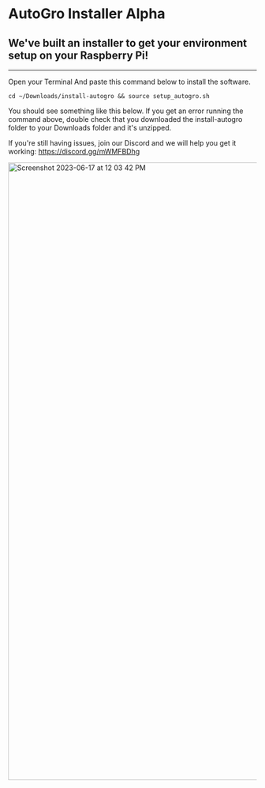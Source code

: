 # AutoGro Installer **Alpha**
## We've built an installer to get your environment setup on your Raspberry Pi!
------------------------------------------------------------------------------------

Open your Terminal And paste this command below to install the software.

```cd ~/Downloads/install-autogro && source setup_autogro.sh```

You should see something like this below. If you get an error running the command above, double check that you downloaded the install-autogro folder to your Downloads folder and it's unzipped.

If you're still having issues, join our Discord and we will help you get it working: https://discord.gg/mWMFBDhg

<img width="1249" alt="Screenshot 2023-06-17 at 12 03 42 PM" src="https://github.com/autogro-ai/install-autogro/assets/131834659/b4e3ea19-7200-4d27-8a82-349b3d57fd43">

